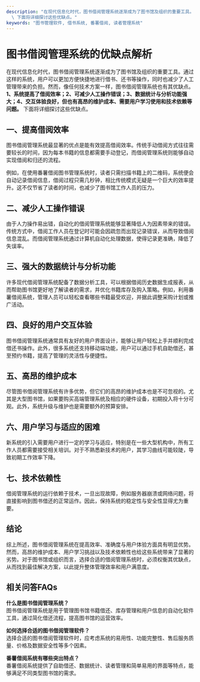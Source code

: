 ```yaml
---
description: "在现代信息化时代，图书借阅管理系统逐渐成为了图书馆及组织的重要工具。通过这样的系统，用户可以更加方便快捷地进行借书、还书等操作，同时也减少了人工管理带来的负担。然而，像任何技术方案一样，图书借阅管理系统也有其优缺点。**1、系统提高了借阅效率；2、可减少人工操作错误；3、数据统计与分析功能强大；4、交互体验良好，但也有高昂的维护成本、需要用户学习使用和技术依赖等问题。**\
  \ 下面将详细探讨这些优缺点。"
keywords: "图书管理软件, 借书系统, 番薯借阅, 读者管理系统"
---
```

# 图书借阅管理系统的优缺点解析

在现代信息化时代，图书借阅管理系统逐渐成为了图书馆及组织的重要工具。通过这样的系统，用户可以更加方便快捷地进行借书、还书等操作，同时也减少了人工管理带来的负担。然而，像任何技术方案一样，图书借阅管理系统也有其优缺点。**1、系统提高了借阅效率；2、可减少人工操作错误；3、数据统计与分析功能强大；4、交互体验良好，但也有高昂的维护成本、需要用户学习使用和技术依赖等问题。** 下面将详细探讨这些优缺点。

## **一、提高借阅效率**

图书借阅管理系统最显著的优点是能有效提高借阅效率。传统手动借阅方式往往需要较长的时间，因为每本书籍的信息都需要手动登记，而借阅管理系统则能够自动实现借阅和归还的流程。

例如，在使用番薯借阅图书管理系统时，读者只需扫描书籍上的二维码，系统便会自动记录借阅信息，借阅过程只需几秒钟，相比传统模式无疑是一个巨大的效率提升。这不仅节省了读者的时间，也减少了图书馆工作人员的压力。

## **二、减少人工操作错误**

由于人力操作易出错，自动化的借阅管理系统能够显著降低人为因素带来的错误。传统方式中，借阅工作人员在登记时可能会因疏忽而出现记录错误，从而导致借阅信息混乱。而借阅管理系统通过计算机自动化处理数据，使得记录更准确，降低了失误率。 

## **三、强大的数据统计与分析功能**

许多现代借阅管理系统配备了数据分析工具，可以根据借阅历史数据生成报表，从而帮助图书馆更好地了解读者的需求，并优化书籍库存及购入策略。例如，利用番薯借阅系统，管理人员可以轻松查看哪些书籍最受欢迎，并据此调整采购计划或推广活动。

## **四、良好的用户交互体验**

图书借阅管理系统通常具有友好的用户界面设计，能够让用户轻松上手并顺利完成借还书操作。此外，很多系统还支持移动端功能，用户可以通过手机自助借还，甚至预约书籍，提高了管理的灵活性与便捷性。

## **五、高昂的维护成本**

尽管图书借阅管理系统有许多优势，但它们的高昂的维护成本也是不可忽视的。尤其是大型图书馆，如果要购买高端管理系统及相应的硬件设备，初期投入将十分可观。此外，系统升级与维护也是需要额外的预算安排。

## **六、用户学习与适应的困难**

新系统的引入需要用户进行一定的学习与适应，特别是在一些大型机构中，所有工作人员都需要接受相关培训。对于不熟悉新技术的用户，其学习曲线可能较陡，导致初期工作效率下降。

## **七、技术依赖性**

借阅管理系统的运行依赖于技术，一旦出现故障，例如服务器崩溃或网络问题，将直接影响到图书借还的正常运作。因此，保持系统的稳定性与安全性显得尤为重要。

## 结论

综上所述，图书借阅管理系统在提高效率、准确度与用户体验方面具有明显优势。然而，高昂的维护成本、用户学习挑战以及技术依赖性也给这些系统带来了显著的劣势。对于图书馆或组织而言，选择合适的借阅管理系统时，必须权衡其优缺点，从而找到最佳解决方案，以此提升整体管理效率和用户满意度。

## 相关问答FAQs

**什么是图书借阅管理系统？**  
图书借阅管理系统是用于管理图书馆书籍借还、库存管理和用户信息的自动化软件工具，通过简化借还流程，提高图书馆的运营效率。

**如何选择合适的图书借阅管理软件？**  
选择合适的图书借阅管理软件时，应考虑系统的易用性、功能完整性、售后服务质量、价格及数据安全性等多个因素。

**番薯借阅系统有哪些突出特点？**  
番薯借阅系统提供了自助借还、数据统计、读者管理和简单易用的界面等特点，能够满足不同类型图书馆的需求。
